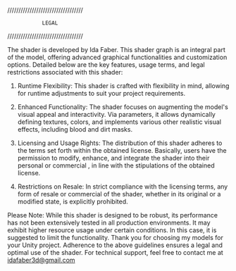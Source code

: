 
//////////////////////////////////
                                  
               LEGAL              
                                   
//////////////////////////////////


The shader is developed by Ida Faber. This shader graph is an integral part of the model, offering advanced graphical functionalities and customization options. 
Detailed below are the key features, usage terms, and legal restrictions associated with this shader:

1. Runtime Flexibility: This shader is crafted with flexibility in mind, allowing for runtime adjustments to suit your project requirements.

2. Enhanced Functionality: The shader focuses on augmenting the model's visual appeal and interactivity. Via parameters, it allows dynamically defining textures, colors, and implements various other realistic visual effects, including blood and dirt masks.

3. Licensing and Usage Rights: The distribution of this shader adheres to the terms set forth within the obtained license. Basically, users have the permission to modify, enhance, and integrate the shader into their personal or commercial <projects>, in line with the stipulations of the obtained license.

4. Restrictions on Resale: In strict compliance with the licensing terms, any form of resale or commercial <redistribution> of the shader, whether in its original or a modified state, is explicitly prohibited.

Please Note: While this shader is designed to be robust, its performance has not been extensively tested in all production environments. It may exhibit higher resource usage under certain conditions. In this case, it is suggested to limit the functionality.
Thank you for choosing my models for your Unity project. Adherence to the above guidelines ensures a legal and optimal use of the shader. For technical support, feel free to contact me at idafaber3d@gmail.com